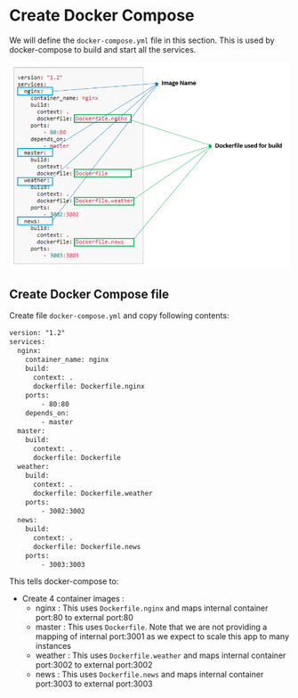 # Create Docker Compose
We will define the `docker-compose.yml` file in this section. This is used by docker-compose to build and start all the services. 

![Screenshot](img/docker-compose.png)

## Create Docker Compose file
Create file `docker-compose.yml` and copy following contents:
```
version: "1.2"
services:
  nginx:
    container_name: nginx
    build:
      context: .
      dockerfile: Dockerfile.nginx
    ports:
        - 80:80
    depends_on:
        - master
  master:
    build:
      context: .
      dockerfile: Dockerfile
  weather:
    build:
      context: .
      dockerfile: Dockerfile.weather
    ports:
        - 3002:3002
  news:
    build:
      context: .
      dockerfile: Dockerfile.news
    ports:
        - 3003:3003
```

This tells docker-compose to:

* Create 4 container images : 
    * nginx : This uses `Dockerfile.nginx` and maps internal container port:80 to external port:80
    * master : This uses `Dockerfile`. Note that we are not providing a mapping of internal port:3001 as we expect to scale this app to many instances
    * weather : This uses `Dockerfile.weather` and maps internal container port:3002 to external port:3002
    * news : This uses `Dockerfile.news` and maps internal container port:3003 to external port:3003